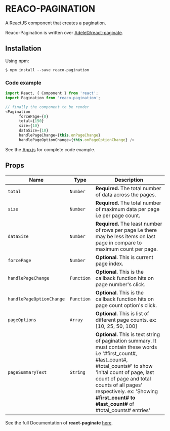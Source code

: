 # REACO-PAGINATION

A ReactJS component that creates a pagination.

Reaco-Pagination is written over [AdeleD/react-paginate](https://github.com/AdeleD/react-paginate).

## Installation

Using npm:
```shell
$ npm install --save reaco-pagination
```

### Code example

```javascript
import React, { Component } from 'react';
import Pagination from 'reaco-pagination';

// finally the component to be render
<Pagination
      forcePage={0}
      total={150} 
      size={10} 
      dataSize={10}
      handlePageChange={this.onPageChange}
      handlePageOptionChange={this.onPageOptionChange} />
```

See the [App.js](https://github.com/ofbusiness/reaco/blob/master/src/App.js) for complete code example.

## Props
| Name                                       | Type        | Description  
| ---                                        | ---         | ---                                        
| `total`                                    | `Number`    | **Required.** The total number of data across the pages.
| `size`                                     | `Number`    | **Required.** The total number of maximum data per page i.e per page count.
| `dataSize`                                 | `Number`    | **Required.** The least number of rows per page i.e there may be less items on last page in compare to maximum count per page.
| `forcePage`                                | `Number`    | **Optional.** This is current page index.
| `handlePageChange`                         | `Function`  | **Optional.** This is the callback function hits on page number's click.
| `handlePageOptionChange`                   | `Function`  | **Optional.** This is the callback function hits on page count option's click.
| `pageOptions`                              | `Array`     | **Optional.** This is list of different page counts. ex: [10, 25, 50, 100]
| `pageSummaryText`                          | `String`    | **Optional.** This is text string of pagination summary. It must contain these words i.e '#first_count#, #last_count#, #total_counts#' to show 'inital count of page, last count of page and total counts of all pages' respectively. ex: 'Showing <strong>#first_count# to #last_count#</strong> of #total_counts# entries'

See the full Documentation of **react-paginate** [here](https://github.com/AdeleD/react-paginate).